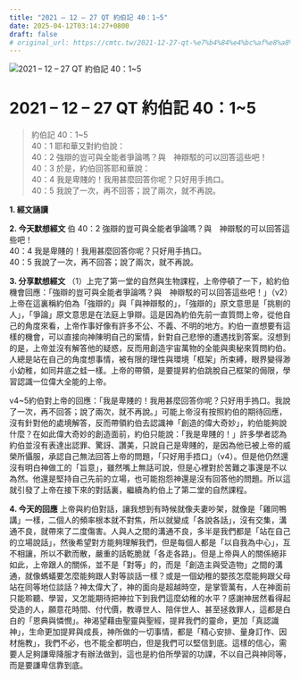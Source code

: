 ```yaml
---
title: "2021 – 12 – 27 QT 約伯記 40：1~5"
date: 2025-04-12T03:14:27+0800
draft: false
# original_url: https://cmtc.tw/2021-12-27-qt-%e7%b4%84%e4%bc%af%e8%a8%98-40%ef%bc%9a15
---
```


![2021 – 12 – 27 QT 約伯記 40：1\~5](/images/qt.jpg   "2021 – 12 – 27 QT 約伯記 40：1\~5")

# 2021 – 12 – 27 QT 約伯記 40：1\~5

> 約伯記 40：1\~5  
> 40：1 耶和華又對約伯說：  
> 40：2 強辯的豈可與全能者爭論嗎？與　神辯駁的可以回答這些吧！  
> 40：3 於是，約伯回答耶和華說：  
> 40：4 我是卑賤的！我用甚麼回答你呢？只好用手摀口。  
> 40：5 我說了一次，再不回答；說了兩次，就不再說。

**1. 經文誦讀**

**2.  今天默想經文**
伯 40：2 強辯的豈可與全能者爭論嗎？與　神辯駁的可以回答這些吧！  
40：4 我是卑賤的！我用甚麼回答你呢？只好用手摀口。  
40：5 我說了一次，再不回答；說了兩次，就不再說。

**3. 分享默想經文**
（1）上完了第一堂的自然與生物課程，上帝停頓了一下，給約伯機會回應：「強辯的豈可與全能者爭論嗎？與　神辯駁的可以回答這些吧！」（v2）上帝在這裏稱約伯為「強辯的」與「與神辯駁的」，「強辯的」原文意思是「挑剔的人」，「爭論」原文意思是在法庭上爭辯。這是因為約伯先前一直質問上帝，從他自己的角度來看，上帝作事好像有許多不公、不義、不明的地方。約伯一直想要有這樣的機會，可以直接向神陳明自己的案情，針對自己悲慘的遭遇找到答案。沒想到的是，上帝並沒有解答他的疑惑，反而用創造宇宙萬物的全能與奧秘來質問約伯。人總是站在自己的角度想事情，被有限的理性與環境「框架」所束縛，眼界變得渺小幼稚，如同井底之蛙一樣。上帝的帶領，是要提昇約伯跳脫自己框架的侷限，學習認識一位偉大全能的上帝。

v4\~5約伯對上帝的回應：「我是卑賤的！我用甚麼回答你呢？只好用手摀口。我說了一次，再不回答；說了兩次，就不再說。」可能上帝沒有按照約伯的期待回應，沒有針對他的處境解答，反而帶領約伯去認識神「創造的偉大奇妙」，約伯能夠說什麼？在如此偉大奇妙的創造面前，約伯只能說：「我是卑賤的！」許多學者認為約伯並沒有表達出認罪、驚訝、讚美，只說自己是卑賤的，是因為他已被上帝的威榮所懾服，承認自己無法回答上帝的問題，「只好用手捂口」（v4）。但是他仍然還沒有明白神做工的「旨意」，雖然嘴上無話可說，但是心裡對於苦難之事還是不以為然。他還是堅持自己先前的立場，也可能抱怨神還是沒有回答他的問題。所以這就引發了上帝在接下來的對話裏，繼續為約伯上了第二堂的自然課程。

**4. 今天的回應**
上帝與約伯對話，讓我想到有時候就像夫妻吵架，就像是「雞同鴨講」一樣，二個人的頻率根本就不對焦，所以就變成「各說各話」，沒有交集，溝通不良，就帶來了二度傷害。人與人之間的溝通不良，多半是我們都是「站在自己的立場說話」，然後希望對方能夠理解我們，但是每個人都是「以自我為中心」，互不相讓，所以不歡而散，嚴重的話乾脆就「各走各路」。但是上帝與人的關係絕非如此，上帝跟人的關係，並不是「對等」的，而是「創造主與受造物」之間的溝通，就像螞蟻要怎麼能夠跟人對等談話一樣？或是一個幼稚的嬰孩怎麼能夠跟父母站在同等地位談話？神太偉大了，神的面向是超越時空，是掌管萬有，人在神面前只能聆聽、學習，又怎能期待把神拉下到我們這麼幼稚的水平？感謝神居然看得起受造的人，願意花時間、付代價，教導世人、陪伴世人、甚至拯救罪人，這都是白白的「恩典與憐憫」。神渴望藉由聖靈與聖經，提昇我們的靈命，更加「真認識神」，生命更加提昇與成長，神所做的一切事情，都是「精心安排、量身訂作、因材施教」，我們不必，也不能全都明白，但是我們可以堅信到底。這樣的信心，需要人足夠謙卑降服才有辦法做到，這也是約伯所學習的功課，不以自己與神同等，而是要謙卑信靠到底。
